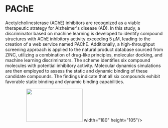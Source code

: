 # PAChE
Acetylcholinesterase (AChE) inhibitors are recognized as a viable therapeutic strategy for Alzheimer's disease (AD). In this study, a discriminator based on machine learning is developed to identify compound structures with AChE inhibitory activity exceeding 5 μM, leading to the creation of a web service named PAChE. Additionally, a high-throughput screening approach is applied to the natural product database sourced from ZINC, utilizing a combination of drug-like principles, molecular docking, and machine learning discriminators. The scheme identifies six compound molecules with potential inhibitory activity. Molecular dynamics simulations are then employed to assess the static and dynamic binding of these candidate compounds. The findings indicate that all six compounds exhibit favorable static binding and dynamic binding capabilities.
<div align=center>
<img src="https://github.com/hang921727/PAChE/edit/main/image/toc.png" width="180" height="105"> width="180" height="105"/>    
</div>
